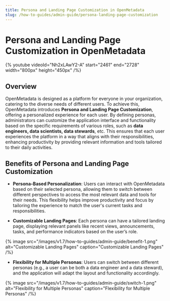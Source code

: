 ```yaml
---
title: Persona and Landing Page Customization in OpenMetadata
slug: /how-to-guides/admin-guide/persona-landing-page-customization
---
```


# Persona and Landing Page Customization in OpenMetadata

{%  youtube videoId="Nh2xLAwY2-A" start="2461" end="2728" width="800px" height="450px" /%}

## Overview
OpenMetadata is designed as a platform for everyone in your organization, catering to the diverse needs of different users. To achieve this, OpenMetadata introduces **Persona and Landing Page Customization**, offering a personalized experience for each user. By defining personas, administrators can customize the application interface and functionality based on the specific requirements of various roles, such as **data engineers, data scientists, data stewards**, etc. This ensures that each user experiences the platform in a way that aligns with their responsibilities, enhancing productivity by providing relevant information and tools tailored to their daily activities.

## Benefits of Persona and Landing Page Customization

- **Persona-Based Personalization**: Users can interact with OpenMetadata based on their selected persona, allowing them to switch between different perspectives to access the most relevant data and tools for their needs. This flexibility helps improve productivity and focus by tailoring the experience to match the user's current tasks and responsibilities.

- **Customizable Landing Pages**: Each persona can have a tailored landing page, displaying relevant panels like recent views, announcements, tasks, and performance indicators based on the user’s role.

{% image
src="/images/v1.7/how-to-guides/admin-guide/benefit-1.png"
alt="Customizable Landing Pages"
caption="Customizable Landing Pages"
/%}

- **Flexibility for Multiple Personas**: Users can switch between different personas (e.g., a user can be both a data engineer and a data steward), and the application will adapt the layout and functionality accordingly.

{% image
src="/images/v1.7/how-to-guides/admin-guide/switch-1.png"
alt="Flexibility for Multiple Personas"
caption="Flexibility for Multiple Personas"
/%}
